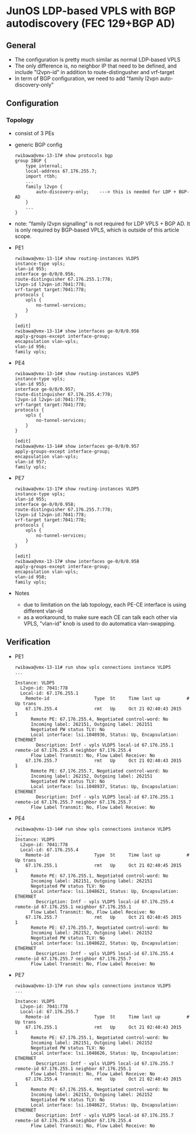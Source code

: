 
# JunOS LDP-based VPLS with BGP autodiscovery (FEC 129+BGP AD)

## General
* The configuration is pretty much similar as normal LDP-based VPLS
* The only difference is, no neighbor IP that need to be defined, and include "l2vpn-id" in addition to route-distingusher and vrf-target
* In term of BGP configuration, we need to add "family l2vpn auto-discovery-only"

## Configuration

### Topology
* consist of 3 PEs

* generic BGP config

    ```
    rwibawa@vmx-13-17# show protocols bgp 
    group IBGP {
        type internal;
        local-address 67.176.255.7;
        import rtbh;
        ...
        family l2vpn {
            auto-discovery-only;    ---> this is needed for LDP + BGP-AD
        }
        ...
    }
    ```

* note: "family l2vpn signalling" is not required for LDP VPLS + BGP AD. It is only required by BGP-based VPLS, which is outside of this article scope. 

* PE1

    ```
    rwibawa@vmx-13-11# show routing-instances VLDP5    
    instance-type vpls;
    vlan-id 955;
    interface ge-0/0/0.956;
    route-distinguisher 67.176.255.1:778;
    l2vpn-id l2vpn-id:7041:778;
    vrf-target target:7041:778;
    protocols {
        vpls {
            no-tunnel-services;
        }
    }
    
    [edit]
    rwibawa@vmx-13-11# show interfaces ge-0/0/0.956 
    apply-groups-except interface-group;
    encapsulation vlan-vpls;
    vlan-id 956;
    family vpls;
    ```

* PE4

    ```
    rwibawa@vmx-13-14# show routing-instances VLDP5  
    instance-type vpls;
    vlan-id 955;
    interface ge-0/0/0.957;
    route-distinguisher 67.176.255.4:778;
    l2vpn-id l2vpn-id:7041:778;
    vrf-target target:7041:778;
    protocols {
        vpls {
            no-tunnel-services;
        }
    }
    
    [edit]
    rwibawa@vmx-13-14# show interfaces ge-0/0/0.957 
    apply-groups-except interface-group;
    encapsulation vlan-vpls;
    vlan-id 957;
    family vpls;
    ```

* PE7

    ```
    rwibawa@vmx-13-17# show routing-instances VLDP5  
    instance-type vpls;
    vlan-id 955;
    interface ge-0/0/0.958;
    route-distinguisher 67.176.255.7:778;
    l2vpn-id l2vpn-id:7041:778;
    vrf-target target:7041:778;
    protocols {
        vpls {
            no-tunnel-services;
        }
    }
    
    [edit]
    rwibawa@vmx-13-17# show interfaces ge-0/0/0.958 
    apply-groups-except interface-group;
    encapsulation vlan-vpls;
    vlan-id 958;
    family vpls;
    ```

* Notes
    * due to limitation on the lab topology, each PE-CE interface is using different vlan-id
    * as a workaround, to make sure each CE can talk each other via VPLS, "vlan-id" knob is used to do automatica vlan-swapping.
    
    

## Verification

* PE1

    ```
    rwibawa@vmx-13-11# run show vpls connections instance VLDP5  
    ...
    
    Instance: VLDP5
      L2vpn-id: 7041:778
      Local-id: 67.176.255.1
        Remote-id                 Type  St     Time last up          # Up trans
        67.176.255.4              rmt   Up     Oct 21 02:40:43 2015           1
          Remote PE: 67.176.255.4, Negotiated control-word: No
          Incoming label: 262151, Outgoing label: 262151
          Negotiated PW status TLV: No
          Local interface: lsi.1048936, Status: Up, Encapsulation: ETHERNET
            Description: Intf - vpls VLDP5 local-id 67.176.255.1 remote-id 67.176.255.4 neighbor 67.176.255.4
          Flow Label Transmit: No, Flow Label Receive: No
        67.176.255.7              rmt   Up     Oct 21 02:40:43 2015           1
          Remote PE: 67.176.255.7, Negotiated control-word: No
          Incoming label: 262152, Outgoing label: 262151
          Negotiated PW status TLV: No
          Local interface: lsi.1048937, Status: Up, Encapsulation: ETHERNET
            Description: Intf - vpls VLDP5 local-id 67.176.255.1 remote-id 67.176.255.7 neighbor 67.176.255.7
          Flow Label Transmit: No, Flow Label Receive: No
    ```

* PE4

    ```
    rwibawa@vmx-13-14# run show vpls connections instance VLDP5  
    ...
    Instance: VLDP5
      L2vpn-id: 7041:778
      Local-id: 67.176.255.4
        Remote-id                 Type  St     Time last up          # Up trans
        67.176.255.1              rmt   Up     Oct 21 02:40:45 2015           1
          Remote PE: 67.176.255.1, Negotiated control-word: No
          Incoming label: 262151, Outgoing label: 262151
          Negotiated PW status TLV: No
          Local interface: lsi.1048621, Status: Up, Encapsulation: ETHERNET
            Description: Intf - vpls VLDP5 local-id 67.176.255.4 remote-id 67.176.255.1 neighbor 67.176.255.1
          Flow Label Transmit: No, Flow Label Receive: No
        67.176.255.7              rmt   Up     Oct 21 02:40:45 2015           1
          Remote PE: 67.176.255.7, Negotiated control-word: No
          Incoming label: 262152, Outgoing label: 262152
          Negotiated PW status TLV: No
          Local interface: lsi.1048622, Status: Up, Encapsulation: ETHERNET
            Description: Intf - vpls VLDP5 local-id 67.176.255.4 remote-id 67.176.255.7 neighbor 67.176.255.7
          Flow Label Transmit: No, Flow Label Receive: No
    ```

* PE7

    ```
    rwibawa@vmx-13-17# run show vpls connections instance VLDP5 
    ...
    
    Instance: VLDP5
      L2vpn-id: 7041:778
      Local-id: 67.176.255.7
        Remote-id                 Type  St     Time last up          # Up trans
        67.176.255.1              rmt   Up     Oct 21 02:40:43 2015           1
          Remote PE: 67.176.255.1, Negotiated control-word: No
          Incoming label: 262151, Outgoing label: 262152
          Negotiated PW status TLV: No
          Local interface: lsi.1048626, Status: Up, Encapsulation: ETHERNET
            Description: Intf - vpls VLDP5 local-id 67.176.255.7 remote-id 67.176.255.1 neighbor 67.176.255.1
          Flow Label Transmit: No, Flow Label Receive: No
        67.176.255.4              rmt   Up     Oct 21 02:40:43 2015           1
          Remote PE: 67.176.255.4, Negotiated control-word: No
          Incoming label: 262152, Outgoing label: 262152
          Negotiated PW status TLV: No
          Local interface: lsi.1048627, Status: Up, Encapsulation: ETHERNET
            Description: Intf - vpls VLDP5 local-id 67.176.255.7 remote-id 67.176.255.4 neighbor 67.176.255.4
          Flow Label Transmit: No, Flow Label Receive: No
    ```
